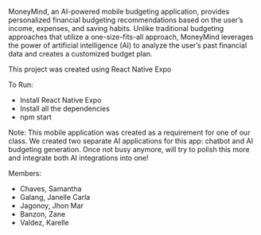 MoneyMind, an AI-powered mobile budgeting application, provides personalized financial budgeting recommendations based on the user’s income, expenses, and saving habits. Unlike traditional budgeting approaches that utilize a one-size-fits-all approach, MoneyMind leverages the power of artificial intelligence (AI) to analyze the user’s past financial data and creates a customized budget plan.

This project was created using React Native Expo

To Run:
- Install React Native Expo  
- Install all the dependencies  
- npm start  
  
Note:
This mobile application was created as a requirement for one of our class. We created two separate AI applications for this app: chatbot and AI budgeting generation. Once not busy anymore, will try to polish this more and integrate both AI integrations into one!

Members:
- Chaves, Samantha
- Galang, Janelle Carla
- Jagonoy, Jhon Mar
- Banzon, Zane
- Valdez, Karelle
